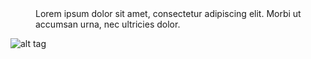 <dl>
   <dd>Lorem ipsum dolor sit amet, consectetur adipiscing elit. Morbi ut accumsan urna, nec ultricies dolor.</dd>
</dl>

![alt tag]( https://cdn.pixabay.com/photo/2016/02/24/17/31/fruit-1220367_960_720.png "Описание будет тут")​